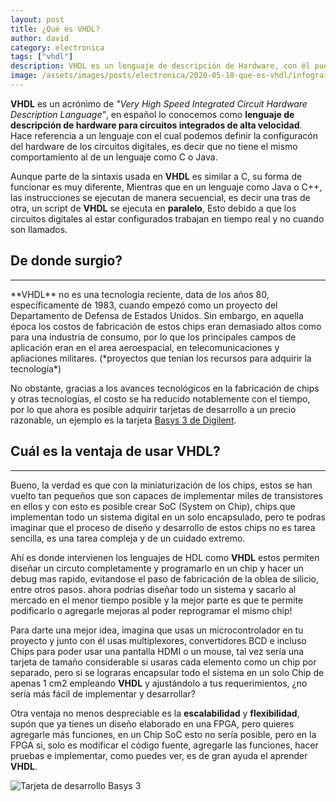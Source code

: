 ```yaml
---
layout: post
title: ¿Qué es VHDL?
author: david
category: electronica
tags: ["vhdl"]
description: VHDL es un lenguaje de descripción de Hardware, con él puedes implementar enormes sistemas digitales dentro de pequeños circuitos integrados.
image: /assets/images/posts/electronica/2020-05-18-que-es-vhdl/infografia-vhdl.jpeg
---
```


 **VHDL** es un acrónimo de *"Very High Speed Integrated Circuit Hardware Description Language"*, en español lo conocemos como **lenguaje de descripción de hardware  para circuitos integrados de alta velocidad**. Hace referencia a un lenguaje con el cual podemos definir la configuracón del hardware de los circuitos digitales, es decir que no tiene el mismo comportamiento al de un lenguaje como C o Java.

Aunque parte de la sintaxis usada en **VHDL** es similar a C, su forma de funcionar es muy diferente, Mientras que en un lenguaje como Java o C++, las instrucciones se ejecutan de manera secuencial, es decir una tras de otra, un script de **VHDL** se ejecuta en **paralelo**, Esto debido a que los circuitos digitales al estar configurados trabajan en tiempo real y no cuando son llamados.

## De donde surgio?
<hr/>
**VHDL** no es una tecnología reciente, data de los años 80, específicamente de 1983, cuando empezó como un proyecto del Departamento de Defensa de Estados Unidos. Sin embargo, en aquella época los costos de fabricación de estos chips eran demasiado altos como para una industria de consumo, por lo que los principales campos de aplicación eran en el area aeroespacial, en telecomunicaciones y apliaciones militares. (*proyectos que tenian los recursos para adquirir la tecnología*)

No obstante, gracias a los avances tecnológicos en la fabricación de chips y otras tecnologías, el costo se ha reducido notablemente con el tiempo, por lo que ahora es posible adquirir tarjetas de desarrollo a un precio razonable, un ejemplo es la tarjeta [Basys 3 de Digilent](https://store.digilentinc.com/basys-3-artix-7-fpga-trainer-board-recommended-for-introductory-users/).

## Cuál es la ventaja de usar VHDL?
<hr/>
Bueno, la verdad es que con la miniaturización de los chips, estos se han vuelto tan pequeños que son capaces de implementar miles de transistores en ellos y con esto es posible crear SoC (System on Chip), chips que  implementan todo un sistema digital en un solo encapsulado, pero te podras imaginar que el proceso de diseño y desarrollo de estos chips no es tarea sencilla, es una tarea compleja y de un cuidado extremo.

Ahí es donde intervienen los lenguajes de HDL como **VHDL** estos permiten diseñar un circuto completamente y programarlo en un chip y hacer un debug mas rapido, evitandose el paso de fabricación de la oblea de silicio, entre otros pasos. ahora podrias diseñar todo un sistema y sacarlo al mercado en el menor tiempo posible y la mejor parte es que te permite podificarlo o agregarle mejoras al poder reprogramar el mismo chip!

Para darte una mejor idea, imagina que usas un microcontrolador en tu proyecto y junto con él usas multiplexores, convertidores BCD e incluso Chips para poder usar una pantalla HDMI o un mouse, tal vez sería una tarjeta de tamaño considerable si usaras cada elemento como un chip por separado, pero si se lograras encapsular todo el sistema en un solo Chip de apenas 1 cm2 empleando **VHDL** y ajustándolo a tus requerimientos, ¿no sería más fácil de implementar y desarrollar?

Otra ventaja no menos despreciable es la **escalabilidad** y **flexibilidad**, supón que ya tienes un diseño elaborado en una FPGA, pero quieres agregarle más funciones, en un Chip SoC esto no sería posible, pero en la FPGA si, solo es modificar el código fuente, agregarle las funciones, hacer pruebas e implementar, como puedes ver, es de gran ayuda el aprender **VHDL**.

![Tarjeta de desarrollo Basys 3](/assets/images/electronica/2020-05-18-que-es-vhdl/vhdl_basys.jpg)